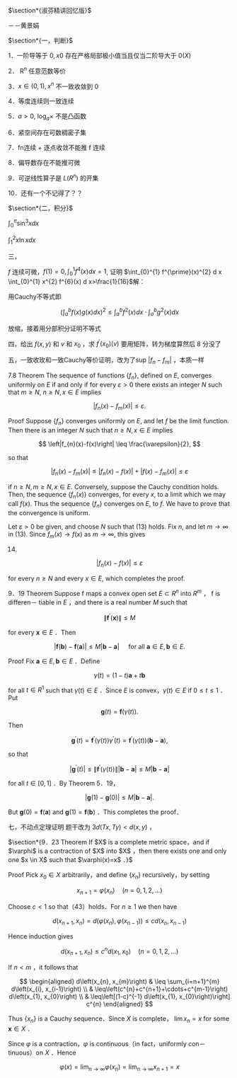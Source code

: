 $\section*{淑芬精讲回忆版}$

－－黄景娟

$\section*{一，判断}$

1．一阶导等于 $0, x 0$ 存在严格局部极小值当且仅当二阶导大于 $0(X)$

2． $\mathrm{R}^{\mathrm{n}}$ 任意范数等价

3．$x \in(0,1), x^{n}$ 不一致收敛到 0

4．等度连续则一致连续

5．$a>0, ~ \log _{a} \times$ 不是凸函数

6．紧空间存在可数稠密子集

7．fn连续 + 逐点收敛不能推 f 连续

8．偏导数存在不能推可微

9．可逆线性算子是 $L\left(R^{n}\right)$ 的开集

10．还有一个不记得了？？

$\section*{二，积分}$

$\int_{0}^{\pi} \sin ^{3} x d x$

$\int_{1}^{2} x \ln x d x$

三，

$f$ 连续可微，$f(1)=0, \int_{0}^{1} f^{4}(x) d x=1$, 证明 $\int_{0}^{1} f^{\prime}(x)^{2} d x \int_{0}^{1} x^{2} f^{6}(x) d x>\frac{1}{16}$解：

用Cauchy不等式即

$$
\left(\int_{a}^{b} f(x) g(x) d x\right)^{2} \leq \int_{a}^{b} f^{2}(x) d x \cdot \int_{a}^{b} g^{2}(x) d x
$$

放缩，接着用分部积分证明不等式

四，给出 $f(x, y)$ 和 $v$ 和 $x_{0}$ ，求 $f^{\prime}\left(x_{0}\right)(v)$ 要用矩阵，转为梯度算然后 8 分没了

五，一致收玫和一致Cauchy等价证明，改为了sup $\left|f_{n}-f_{m}\right|$ ，本质一样

7.8 Theorem The sequence of functions $\left\{f_{n}\right\}$, defined on $E$, converges uniformly on $E$ if and only if for every $\varepsilon>0$ there exists an integer $N$ such that $m \geq N$, $n \geq N, x \in E$ implies

$$
\left|f_{n}(x)-f_{m}(x)\right| \leq \varepsilon .
$$

Proof Suppose $\left\{f_{n}\right\}$ converges uniformly on $E$, and let $f$ be the limit function. Then there is an integer $N$ such that $n \geq N, x \in E$ implies

$$
\left|f_{n}(x)-f(x)\right| \leq \frac{\varepsilon}{2},
$$

so that

$$
\left|f_{n}(x)-f_{m}(x)\right| \leq\left|f_{n}(x)-f(x)\right|+\left|f(x)-f_{m}(x)\right| \leq \varepsilon
$$

if $n \geq N, m \geq N, x \in E$. Conversely, suppose the Cauchy condition holds. Then, the sequence $\left\{f_{n}(x)\right\}$ converges, for every $x$, to a limit which we may call $f(x)$. Thus the sequence $\left\{f_{n}\right\}$ converges on $E$, to $f$. We have to prove that the convergence is uniform.

Let $\varepsilon>0$ be given, and choose $N$ such that (13) holds. Fix $n$, and let $m \rightarrow \infty$ in (13). Since $f_{m}(x) \rightarrow f(x)$ as $m \rightarrow \infty$, this gives

14)

$$
\left|f_{n}(x)-f(x)\right| \leq \varepsilon
$$

for every $n \geq N$ and every $x \in E$, which completes the proof.

9．19 Theorem Suppose f maps a convex open set $E \subset R^{n}$ into $R^{m}$ ， f is differen－ tiable in $E$ ，and there is a real number $M$ such that

$$
\left\|\mathbf{f}^{\prime}(\mathbf{x})\right\| \leq M
$$

for every $\mathbf{x} \in E$ ．Then

$$
|\mathbf{f}(\mathbf{b})-\mathbf{f}(\mathbf{a})| \leq M|\mathbf{b}-\mathbf{a}| \quad \text { for all } \mathbf{a} \in E, \mathbf{b} \in E \text {. }
$$

Proof Fix $\mathbf{a} \in E, \mathbf{b} \in E$ ．Define

$$
\gamma(t)=(1-t) \mathbf{a}+t \mathbf{b}
$$

for all $t \in R^{1}$ such that $\gamma(t) \in E$ ．Since $E$ is convex，$\gamma(t) \in E$ if $0 \leq t \leq 1$ ． Put

$$
\mathbf{g}(t)=\mathbf{f}(\gamma(t)) .
$$

Then

$$
\mathbf{g}^{\prime}(t)=\mathbf{f}^{\prime}(\gamma(t)) \gamma^{\prime}(t)=\mathbf{f}^{\prime}(\gamma(t))(\mathbf{b}-\mathbf{a}),
$$

so that

$$
\left|\mathbf{g}^{\prime}(t)\right| \leq\left\|\mathbf{f}^{\prime}(\gamma(t))\right\||\mathbf{b}-\mathbf{a}| \leq M|\mathbf{b}-\mathbf{a}|
$$

for all $t \in[0,1]$ ．By Theorem 5．19，

$$
|\mathbf{g}(1)-\mathbf{g}(0)| \leq M|\mathbf{b}-\mathbf{a}| .
$$

But $\mathbf{g}(0)=\mathbf{f}(\mathbf{a})$ and $\mathbf{g}(1)=\mathbf{f}(\mathbf{b})$ ．This completes the proof．

七，不动点定理证明 题干改为 $3 d(T x, T y)<d(x, y)$ ，

$\section*{9．23 Theorem If $X$ is a complete metric space，and if $\varphi$ is a contraction of $X$ into $X$ ，then there exists one and only one $x \in X$ such that $\varphi(x)=x$ ．}$

Proof Pick $x_{0} \in X$ arbitrarily，and define $\left\{x_{n}\right\}$ recursively，by setting

$$
x_{n+1}=\varphi\left(x_{n}\right) \quad(n=0,1,2, \ldots)
$$

Choose $c<1$ so that（43）holds．For $n \geq 1$ we then have

$$
d\left(x_{n+1}, x_{n}\right)=d\left(\varphi\left(x_{n}\right), \varphi\left(x_{n-1}\right)\right) \leq c d\left(x_{n}, x_{n-1}\right)
$$

Hence induction gives

$$
d\left(x_{n+1}, x_{n}\right) \leq c^{n} d\left(x_{1}, x_{0}\right) \quad(n=0,1,2, \ldots)
$$

If $n<m$ ，it follows that

$$
\begin{aligned}
d\left(x_{n}, x_{m}\right) & \leq \sum_{i=n+1}^{m} d\left(x_{i}, x_{i-1}\right) \\
& \leq\left(c^{n}+c^{n+1}+\cdots+c^{m-1}\right) d\left(x_{1}, x_{0}\right) \\
& \leq\left[(1-c)^{-1} d\left(x_{1}, x_{0}\right)\right] c^{n}
\end{aligned}
$$

Thus $\left\{x_{n}\right\}$ is a Cauchy sequence．Since $X$ is complete， $\lim x_{n}=x$ for some $\boldsymbol{x} \in X$ ．

Since $\varphi$ is a contraction，$\varphi$ is continuous（in fact，uniformly con－ tinuous）on $X$ ．Hence

$$
\varphi(x)=\lim _{n \rightarrow \infty} \varphi\left(x_{n}\right)=\lim _{n \rightarrow \infty} x_{n+1}=x
$$

